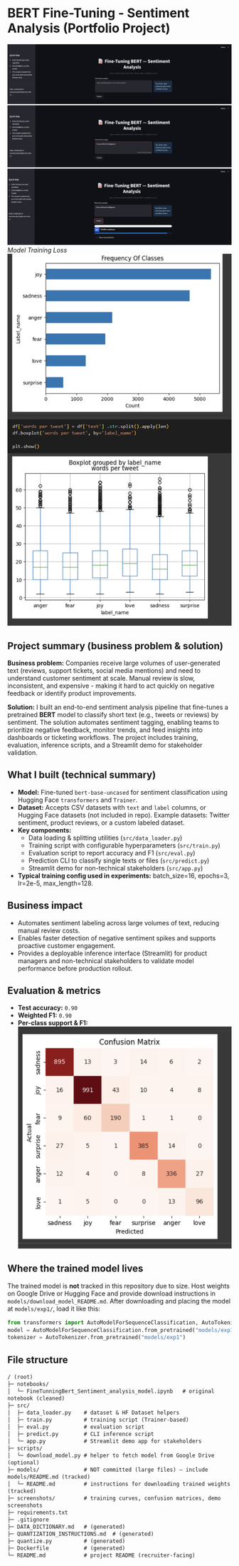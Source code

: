 # BERT Fine-Tuning - Sentiment Analysis (Portfolio Project)

![Project Screenshot](https://github.com/Slimsnapz/twtitter_sentiment_anallysis_fine_tunning_bert/blob/0972318ce146943a0681e397f0265abf3503731f/screenshots/Screenshot%202025-09-20%20071828.png) 
<br>
![Project Screenshot](https://github.com/Slimsnapz/twtitter_sentiment_anallysis_fine_tunning_bert/blob/0972318ce146943a0681e397f0265abf3503731f/screenshots/Screenshot%202025-09-20%20071957.png)
<br>
![Project Screenshot](https://github.com/Slimsnapz/twtitter_sentiment_anallysis_fine_tunning_bert/blob/0972318ce146943a0681e397f0265abf3503731f/screenshots/Screenshot%202025-09-20%20072015.png) 
*Model Training Loss* <br>
![Project Screenshot](https://github.com/Slimsnapz/twtitter_sentiment_anallysis_fine_tunning_bert/blob/f665b8e1a364862209483e7c4ea9029c0541fc3a/screenshots/Screenshot%202025-09-01%20153353.png) 


## Project summary (business problem & solution)
**Business problem:** Companies receive large volumes of user-generated text (reviews, support tickets, social media mentions) and need to understand customer sentiment at scale. Manual review is slow, inconsistent, and expensive - making it hard to act quickly on negative feedback or identify product improvements.

**Solution:** I built an end-to-end sentiment analysis pipeline that fine-tunes a pretrained **BERT** model to classify short text (e.g., tweets or reviews) by sentiment. The solution automates sentiment tagging, enabling teams to prioritize negative feedback, monitor trends, and feed insights into dashboards or ticketing workflows. The project includes training, evaluation, inference scripts, and a Streamlit demo for stakeholder validation.


## What I built (technical summary)
- **Model:** Fine-tuned `bert-base-uncased` for sentiment classification using Hugging Face `transformers` and `Trainer`.
- **Dataset:** Accepts CSV datasets with `text` and `label` columns, or Hugging Face datasets (not included in repo). Example datasets: Twitter sentiment, product reviews, or a custom labeled dataset.
- **Key components:**
  - Data loading & splitting utilities (`src/data_loader.py`)
  - Training script with configurable hyperparameters (`src/train.py`)
  - Evaluation script to report accuracy and F1 (`src/eval.py`)
  - Prediction CLI to classify single texts or files (`src/predict.py`)
  - Streamlit demo for non-technical stakeholders (`src/app.py`)
- **Typical training config used in experiments:** batch_size=16, epochs=3, lr=2e-5, max_length=128.


## Business impact
- Automates sentiment labeling across large volumes of text, reducing manual review costs.
- Enables faster detection of negative sentiment spikes and supports proactive customer engagement.
- Provides a deployable inference interface (Streamlit) for product managers and non-technical stakeholders to validate model performance before production rollout.


## Evaluation & metrics

- **Test accuracy:** `0.90`  
- **Weighted F1:** `0.90`  
- **Per-class support & F1:**<br>
![Project Screenshot](https://github.com/Slimsnapz/twtitter_sentiment_anallysis_fine_tunning_bert/blob/e95191404d951226140203ac1b85722836f0194c/screenshots/Screenshot%202025-09-18%20101610.png) 

## Where the trained model lives
The trained model is **not** tracked in this repository due to size. Host weights on Google Drive or Hugging Face and provide download instructions in `models/download_model_README.md`. After downloading and placing the model at `models/exp1/`, load it like this:

```python
from transformers import AutoModelForSequenceClassification, AutoTokenizer
model = AutoModelForSequenceClassification.from_pretrained("models/exp1")
tokenizer = AutoTokenizer.from_pretrained("models/exp1")
```


## File structure
```
/ (root)
├─ notebooks/
│  └─ FineTunningBert_Sentiment_analysis_model.ipynb   # original notebook (cleaned)
├─ src/
│  ├─ data_loader.py    # dataset & HF Dataset helpers
│  ├─ train.py          # training script (Trainer-based)
│  ├─ eval.py           # evaluation script
│  ├─ predict.py        # CLI inference script
│  └─ app.py            # Streamlit demo app for stakeholders
├─ scripts/
│  └─ download_model.py # helper to fetch model from Google Drive (optional)
├─ models/              # NOT committed (large files) — include models/README.md (tracked)
│  └─ README.md         # instructions for downloading trained weights (tracked)
├─ screenshots/         # training curves, confusion matrices, demo screenshots
├─ requirements.txt
├─ .gitignore
├─ DATA_DICTIONARY.md   # (generated)
├─ QUANTIZATION_INSTRUCTIONS.md  # (generated)
├─ quantize.py          # (generated)
├─ Dockerfile           # (generated)
└─ README.md            # project README (recruiter-facing)
